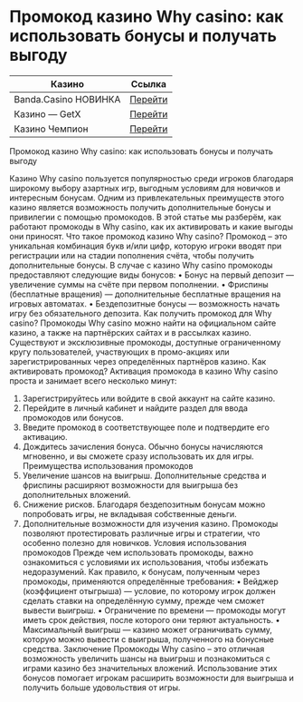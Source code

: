 # Промокод казино Why casino: как использовать бонусы и получать выгоду
| Казино                  | Ссылка                                                                                          |
|-------------------------|-------------------------------------------------------------------------------------------------|
| Banda.Casino НОВИНКА    | [Перейти](https://play-banda-one.com/df1b41920)                                                |
| Казино — GetX           | [Перейти](https://levelx.top/tcf31265f)                                                        |
| Казино Чемпион          | [Перейти](https://champslotskz2.com/pobeda/fortune-wheel/registration?p81750p305471p6b33)      |


Промокод казино Why casino: как использовать бонусы и получать выгоду

Казино Why casino пользуется популярностью среди игроков благодаря широкому выбору азартных игр, выгодным условиям для новичков и интересным бонусам. Одним из привлекательных преимуществ этого казино является возможность получить дополнительные бонусы и привилегии с помощью промокодов. В этой статье мы разберём, как работают промокоды в Why casino, как их активировать и какие выгоды они приносят.
Что такое промокод казино Why casino?
Промокод – это уникальная комбинация букв и/или цифр, которую игроки вводят при регистрации или на стадии пополнения счёта, чтобы получить дополнительные бонусы. В случае с казино Why casino промокоды предоставляют следующие виды бонусов:
•	Бонус на первый депозит — увеличение суммы на счёте при первом пополнении.
•	Фриспины (бесплатные вращения) — дополнительные бесплатные вращения на игровых автоматах.
•	Бездепозитные бонусы — возможность начать игру без обязательного депозита.
Как получить промокод для Why casino?
Промокоды Why casino можно найти на официальном сайте казино, а также на партнёрских сайтах и в рассылках казино. Существуют и эксклюзивные промокоды, доступные ограниченному кругу пользователей, участвующих в промо-акциях или зарегистрированных через определённых партнёров казино.
Как активировать промокод?
Активация промокода в казино Why casino проста и занимает всего несколько минут:
1.	Зарегистрируйтесь или войдите в свой аккаунт на сайте казино.
2.	Перейдите в личный кабинет и найдите раздел для ввода промокодов или бонусов.
3.	Введите промокод в соответствующее поле и подтвердите его активацию.
4.	Дождитесь зачисления бонуса. Обычно бонусы начисляются мгновенно, и вы сможете сразу использовать их для игры.
Преимущества использования промокодов
1.	Увеличение шансов на выигрыш. Дополнительные средства и фриспины расширяют возможности для выигрыша без дополнительных вложений.
2.	Снижение рисков. Благодаря бездепозитным бонусам можно попробовать игры, не вкладывая собственные деньги.
3.	Дополнительные возможности для изучения казино. Промокоды позволяют протестировать различные игры и стратегии, что особенно полезно для новичков.
Условия использования промокодов
Прежде чем использовать промокоды, важно ознакомиться с условиями их использования, чтобы избежать недоразумений. Как правило, к бонусам, полученным через промокоды, применяются определённые требования:
•	Вейджер (коэффициент отыгрыша) — условие, по которому игрок должен сделать ставки на определённую сумму, прежде чем сможет вывести выигрыш.
•	Ограничение по времени — промокоды могут иметь срок действия, после которого они теряют актуальность.
•	Максимальный выигрыш — казино может ограничивать сумму, которую можно вывести с выигрыша, полученного на бонусные средства.
Заключение
Промокоды Why casino – это отличная возможность увеличить шансы на выигрыш и познакомиться с играми казино без значительных вложений. Использование этих бонусов помогает игрокам расширить возможности для выигрыша и получить больше удовольствия от игры.


